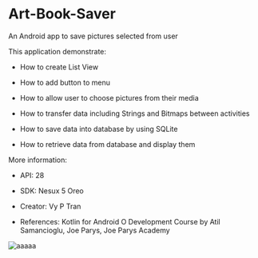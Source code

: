 # Art-Book-Saver
An Android app to save pictures selected from user

This application demonstrate:

- How to create List View

- How to add button to menu

- How to allow user to choose pictures from their media

- How to transfer data including Strings and Bitmaps between activities

- How to save data into database by using SQLite

- How to retrieve data from database and display them

More information:

- API: 28

- SDK: Nesux 5 Oreo

- Creator: Vy P Tran

- References: Kotlin for Android O Development Course by Atil Samancioglu, Joe Parys, Joe Parys Academy

![aaaaa](https://user-images.githubusercontent.com/49819696/57546920-3a428b80-7323-11e9-9aed-28456c37bb4c.png)
